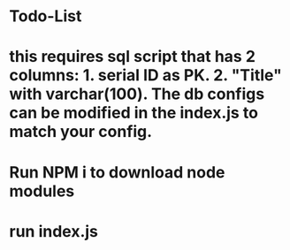 # Todo-List
# this requires sql script that has 2 columns: 1. serial ID as PK. 2. "Title" with varchar(100). The db configs can be modified in the index.js to match your config.
# Run NPM i to download node modules
# run index.js